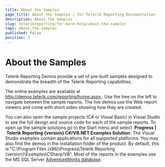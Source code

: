 ```yaml
---
title: About the Samples
page_title: About the Samples | for Telerik Reporting Documentation
description: About the Samples
slug: telerikreporting/for-more-help/about-the-samples
tags: about,the,samples
published: False
position: 3
---
```


# About the Samples



Telerik Reporting Demos provide a set of pre-built samples         designed to demonstrate the breadth of the Telerik Reporting capabilities.       

The online examples are available at          [          http://demos.telerik.com/reporting/home.aspx        ](          http://demos.telerik.com/reporting/home.aspx        ).             Use the tree on the left to navigate between the sample reports. The live demos use the Web report viewers            and come with short video showing how they are created.       

You can also open the sample projects (C# or Visual Basic) in Visual Studio to see the full design and source            code for each of the sample reports. To open up the sample solutions go to the Start menu and select            __Progress |__  __Telerik Reporting {version} C#/VB.NET Examples Solution.__           The Visual Studio examples contain applications for all supported platforms. You may also find the demos in the             installation folder of the product. By default, this is             "C:\Program Files (x86)\Progress\Telerik Reporting {version}\Examples\CSharp/VB".             Most of the reports in the examples use the MS SQL Server               [AdventureWorks database](http://msdn.microsoft.com/en-us/library/ms124659%28SQL.100%29.aspx).

